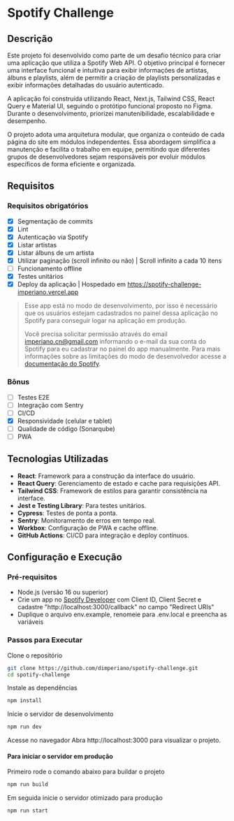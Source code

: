 # Spotify Challenge

## Descrição

Este projeto foi desenvolvido como parte de um desafio técnico para criar uma aplicação que utiliza a Spotify Web API. O objetivo principal é fornecer uma interface funcional e intuitiva para exibir informações de artistas, álbuns e playlists, além de permitir a criação de playlists personalizadas e exibir informações detalhadas do usuário autenticado.

A aplicação foi construída utilizando React, Next.js, Tailwind CSS, React Query e Material UI, seguindo o protótipo funcional proposto no Figma. Durante o desenvolvimento, priorizei manutenibilidade, escalabilidade e desempenho.

O projeto adota uma arquitetura modular, que organiza o conteúdo de cada página do site em módulos independentes. Essa abordagem simplifica a manutenção e facilita o trabalho em equipe, permitindo que diferentes grupos de desenvolvedores sejam responsáveis por evoluir módulos específicos de forma eficiente e organizada.

## Requisitos

### Requisitos obrigatórios

- [x] Segmentação de commits
- [x] Lint
- [x] Autenticação via Spotify
- [x] Listar artistas
- [x] Listar álbuns de um artista
- [x] Utilizar paginação (scroll infinito ou não) | Scroll infinito a cada 10 itens
- [ ] Funcionamento offline
- [x] Testes unitários
- [x] Deploy da aplicação | Hospedado em https://spotify-challenge-imperiano.vercel.app

> Esse app está no modo de desenvolvimento, por isso é necessário que os usuários estejam cadastrados no painel dessa aplicação no Spotify para conseguir logar na aplicação em produção.
>
> Você precisa solicitar permissão através do email [imperiano.cn@gmail.com](mailto:imperiano.cn@gmail.com) informando o e-mail da sua conta do Spotify para eu cadastrar no painel do app manualmente. Para mais informações sobre as limitações do modo de desenvolvedor acesse a [documentação do Spotify](https://developer.spotify.com/documentation/web-api/concepts/quota-modes).

### Bônus

- [ ] Testes E2E
- [ ] Integração com Sentry
- [ ] CI/CD
- [x] Responsividade (celular e tablet)
- [ ] Qualidade de código (Sonarqube)
- [ ] PWA

## Tecnologias Utilizadas

- **React**: Framework para a construção da interface do usuário.
- **React Query**: Gerenciamento de estado e cache para requisições API.
- **Tailwind CSS**: Framework de estilos para garantir consistência na interface.
- **Jest e Testing Library**: Para testes unitários.
- **Cypress**: Testes de ponta a ponta.
- **Sentry**: Monitoramento de erros em tempo real.
- **Workbox**: Configuração de PWA e cache offline.
- **GitHub Actions**: CI/CD para integração e deploy contínuos.

## Configuração e Execução

### Pré-requisitos

- Node.js (versão 16 ou superior)
- Crie um app no [Spotify Developer](https://developer.spotify.com/documentation/web-api/tutorials/getting-started#create-an-app) com Client ID, Client Secret e cadastre "http://localhost:3000/callback" no campo "Redirect URIs"
- Duplique o arquivo env.example, renomeie para .env.local e preencha as variáveis

### Passos para Executar

Clone o repositório

```bash
git clone https://github.com/dimperiano/spotify-challenge.git
cd spotify-challenge
```

Instale as dependências

```bash
npm install
```

Inicie o servidor de desenvolvimento

```bash
npm run dev
```

Acesse no navegador Abra http://localhost:3000 para visualizar o projeto.

#### Para iniciar o servidor em produção

Primeiro rode o comando abaixo para buildar o projeto

```bash
npm run build
```

Em seguida inicie o servidor otimizado para produção

```bash
npm run start
```

